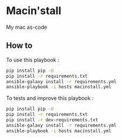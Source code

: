 # Macin'stall

My mac as-code

## How to

To use this playbook :

```bash
pip install pip -U
pip install -r requirements.txt
ansible-galaxy install -r requirements.yml
ansible-playbook -i hosts macinstall.yml
```

To tests and improve this playbook :

```bash
pip install pip -U
pip install -r requirements.txt
pip install -r dev-requirements.txt
ansible-galaxy install -r requirements.yml
ansible-playbook -i hosts macinstall.yml
```
